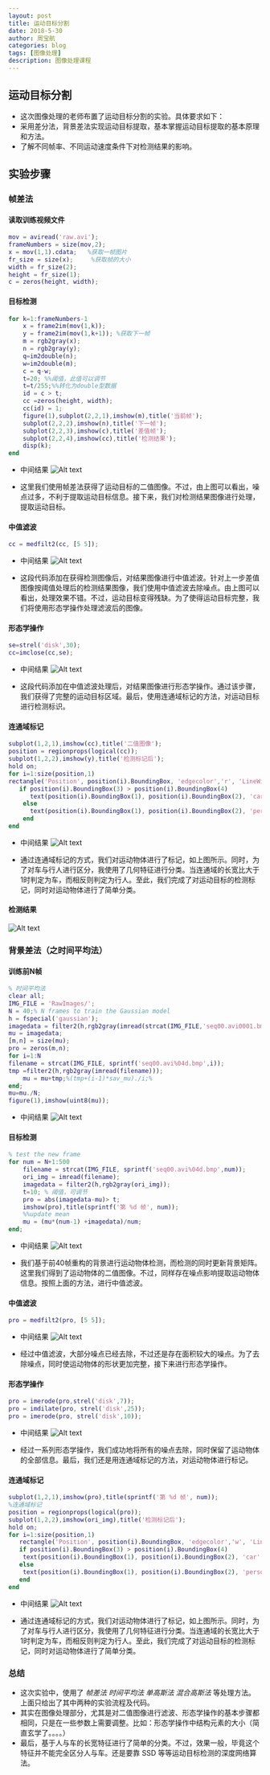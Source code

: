 ```yaml
---
layout: post
title: 运动目标分割
date: 2018-5-30
author: 周宝航
categories: blog
tags: [图像处理]
description: 图像处理课程
---
```


## 运动目标分割
- 这次图像处理的老师布置了运动目标分割的实验。具体要求如下：
- 采用差分法，背景差法实现运动目标提取，基本掌握运动目标提取的基本原理和方法。
- 了解不同帧率、不同运动速度条件下对检测结果的影响。

## 实验步骤

### 帧差法

#### 读取训练视频文件
``` matlab
mov = aviread('raw.avi');
frameNumbers = size(mov,2);
x = mov(1,1).cdata;   %获取一帧图片
fr_size = size(x);     %获取帧的大小
width = fr_size(2);
height = fr_size(1);
c = zeros(height, width);
```

#### 目标检测
``` matlab
for k=1:frameNumbers-1
    x = frame2im(mov(1,k)); 
    y = frame2im(mov(1,k+1)); %获取下一帧
    m = rgb2gray(x);
    n = rgb2gray(y);
    q=im2double(n);
    w=im2double(m);
    c = q-w;
    t=20; %%阈值，此值可以调节
    t=t/255;%%转化为double型数据
    id = c > t;
    cc =zeros(height, width);
    cc(id) = 1;
    figure(1),subplot(2,2,1),imshow(m),title('当前帧');
    subplot(2,2,2),imshow(n),title('下一帧');
    subplot(2,2,3),imshow(c),title('差值帧');
    subplot(2,2,4),imshow(cc),title('检测结果');
    disp(k);
end
```

- 中间结果
![Alt text](/img/2018-05-30-fd_dect.png)

- 这里我们使用帧差法获得了运动目标的二值图像。不过，由上图可以看出，噪点过多，不利于提取运动目标信息。接下来，我们对检测结果图像进行处理，提取运动目标。

#### 中值滤波
``` matlab
cc = medfilt2(cc, [5 5]);
```

- 中间结果
![Alt text](/img/2018-05-30-fd_med.png)

- 这段代码添加在获得检测图像后，对结果图像进行中值滤波。针对上一步差值图像按阈值处理后的检测结果图像，我们使用中值滤波去除噪点。由上图可以看出，处理效果不错。不过，运动目标变得残缺。为了使得运动目标完整，我们将使用形态学操作处理滤波后的图像。

#### 形态学操作

``` matlab
se=strel('disk',30);
cc=imclose(cc,se);
```

- 中间结果
![Alt text](/img/2018-05-30-fd_bin.png)

- 这段代码添加在中值滤波处理后，对结果图像进行形态学操作。通过该步骤，我们获得了完整的运动目标区域。最后，使用连通域标记的方法，对运动目标进行检测标识。

#### 连通域标记

``` matlab
subplot(1,2,1),imshow(cc),title('二值图像');
position = regionprops(logical(cc));
subplot(1,2,2),imshow(y),title('检测标记后');
hold on;
for i=1:size(position,1)
rectangle('Position', position(i).BoundingBox, 'edgecolor','r', 'LineWidth', 2);
   if position(i).BoundingBox(3) > position(i).BoundingBox(4)
      text(position(i).BoundingBox(1), position(i).BoundingBox(2), 'car');
    else
      text(position(i).BoundingBox(1), position(i).BoundingBox(2), 'person');
    end
end
```

- 中间结果
![Alt text](/img/2018-05-30-fd_res.png)

- 通过连通域标记的方式，我们对运动物体进行了标记，如上图所示。同时，为了对车与行人进行区分，我使用了几何特征进行分类。当连通域的长宽比大于1时判定为车，而相反则判定为行人。至此，我们完成了对运动目标的检测标记，同时对运动物体进行了简单分类。

#### 检测结果
![Alt text](/img/2018-05-30-fd_output.gif)

### 背景差法（之时间平均法）

#### 训练前N帧

``` matlab
% 时间平均法
clear all;
IMG_FILE = 'RawImages/';
N = 40;% N frames to train the Gaussian model
h = fspecial('gaussian');
imagedata = filter2(h,rgb2gray(imread(strcat(IMG_FILE,'seq00.avi0001.bmp')))); 
mu = imagedata;
[m,n] = size(mu);
pro = zeros(m,n);
for i=1:N
filename = strcat(IMG_FILE, sprintf('seq00.avi%04d.bmp',i)); 
tmp =filter2(h,rgb2gray(imread(filename)));
    mu = mu+tmp;%(tmp+(i-1)*sav_mu)./i;%
end;
mu=mu./N;
figure(1),imshow(uint8(mu));
```

- 中间结果
![Alt text](/img/2018-05-30-ave_N.png)

#### 目标检测

``` matlab
% test the new frame
for num = N+1:500
    filename = strcat(IMG_FILE, sprintf('seq00.avi%04d.bmp',num));
    ori_img = imread(filename);
    imagedata = filter2(h,rgb2gray(ori_img));
    t=10; % 阈值，可调节
    pro = abs(imagedata-mu)> t;
    imshow(pro),title(sprintf('第 %d 帧', num));
    %%update mean
    mu = (mu*(num-1) +imagedata)/num; 
end;
```

- 中间结果
![Alt text](/img/2018-05-30-ave_dect.png)

- 我们基于前40帧重构的背景进行运动物体检测，而检测的同时更新背景矩阵。这里我们得到了运动物体的二值图像。不过，同样存在噪点影响提取运动物体信息。按照上面的方法，进行中值滤波。

#### 中值滤波

``` matlab
pro = medfilt2(pro, [5 5]);
```

- 中间结果
![Alt text](/img/2018-05-30-ave_med.png)

- 经过中值滤波，大部分噪点已经去除，不过还是存在面积较大的噪点。为了去除噪点，同时使运动物体的形状更加完整，接下来进行形态学操作。

#### 形态学操作

``` matlab
pro = imerode(pro,strel('disk',7));
pro = imdilate(pro, strel('disk',25));
pro = imerode(pro, strel('disk',10));
```

- 中间结果
![Alt text](/img/2018-05-30-ave_bin.png)

- 经过一系列形态学操作，我们成功地将所有的噪点去除，同时保留了运动物体的全部信息。最后，我们还是用连通域标记的方法，对运动物体进行标记。

#### 连通域标记

``` matlab
subplot(1,2,1),imshow(pro),title(sprintf('第 %d 帧', num));
%连通域标记
position = regionprops(logical(pro));
subplot(1,2,2),imshow(ori_img),title('检测标记后');
hold on;
for i=1:size(position,1)
   rectangle('Position', position(i).BoundingBox, 'edgecolor','w', 'LineWidth', 2);
   if position(i).BoundingBox(3) > position(i).BoundingBox(4)
    text(position(i).BoundingBox(1), position(i).BoundingBox(2), 'car','color','r');
   else
    text(position(i).BoundingBox(1), position(i).BoundingBox(2), 'person','color','r');
   end
end
```

- 中间结果
![Alt text](/img/2018-05-30-ave_res.png)

- 通过连通域标记的方式，我们对运动物体进行了标记，如上图所示。同时，为了对车与行人进行区分，我使用了几何特征进行分类。当连通域的长宽比大于1时判定为车，而相反则判定为行人。至此，我们完成了对运动目标的检测标记，同时对运动物体进行了简单分类。

### 总结

- 这次实验中，使用了 *帧差法* *时间平均法* *单高斯法* *混合高斯法* 等处理方法。上面只给出了其中两种的实验流程及代码。
- 其实在图像处理部分，尤其是对二值图像进行滤波、形态学操作的基本步骤都相同，只是在一些参数上需要调整。比如：形态学操作中结构元素的大小（简直玄学了。。。。）
- 最后，基于人与车的长宽特征进行了简单的分类。不过，效果一般，毕竟这个特征并不能完全区分人与车。还是要靠 SSD 等等运动目标检测的深度网络算法。
